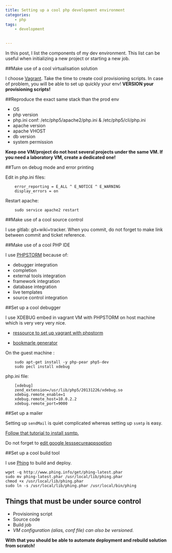 ```yaml
---
title: Setting up a cool php development environment
categories:
    - php
tags:
    - development
    

---
```

In this post, I list the components of my dev environment. This list can be useful when initializing a new project or starting a new job.

##Make use of a cool virtualisation solution

I choose [Vagrant](https://www.vagrantup.com/). Take the time to create cool provisioning scripts. In case of problem, you will be able to set up quickly your env!
**VERSION your provisioning scripts!**

##Reproduce the exact same stack than the prod env 

 - OS
 - php version
 - php.ini conf: /etc/php5/apache2/php.ini & /etc/php5/cli/php.ini
 - apache version
 - apache VHOST
 - db version
 - system permission
 
**Keep one VM/project do not host several projects under the same VM. If you need a laboratory VM, create a dedicated one!**

##Turn on debug mode and error printing

Edit in php.ini files:

        error_reporting = E_ALL ^ E_NOTICE ^ E_WARNING
        display_errors = on        
                
 Restart apache:
                
        sudo service apache2 restart
            
##Make use of a cool source control 

I use gitlab: git+wiki+tracker. When you commit, do not forget to make link between commit and ticket reference.

##Make use of a cool PHP IDE

I use [PHPSTORM](https://www.jetbrains.com/phpstorm/) because of:

 - debugger integration
 - completion
 - external tools integration
 - framework integration
 - database integration
 - live templates
 - source control integration

##Set up a cool debugger

I use XDEBUG embed in vagrant VM with PHPSTORM on host machine which is very very very nice.

 - [ressource to set up vagrant with phpstorm](https://confluence.jetbrains.com/display/PhpStorm/Working+with+Advanced+Vagrant+features+in+PhpStorm)
 
 - [bookmarle generator](https://www.jetbrains.com/phpstorm/marklets/)

On the guest machine :

        sudo apt-get install -y php-pear php5-dev
        sudo pecl install xdebug

php.ini file: 

        [xdebug]
        zend_extension=/usr/lib/php5/20131226/xdebug.so
        xdebug.remote_enable=1
        xdebug.remote_host=10.0.2.2
        xdebug.remote_port=9000


##Set up a mailer

Setting up `sendMail` is quiet complicated whereas setting up `ssmtp` is easy. 

[Follow that tutorial to install ssmtp.](http://www.tuto-linux.com/tutoriel/ssmtp-installation-et-configuration/)


Do not forget to [edit google lesssecureappsoption](https://myaccount.google.com/lesssecureapps?pli=1)


##Set up a cool build tool

I use [Phing](https://www.phing.info/) to build and deploy.
    
    wget -q http://www.phing.info/get/phing-latest.phar
    sudo mv phing-latest.phar /usr/local/lib/phing.phar
    chmod +x /usr/local/lib/phing.phar
    sudo ln -s /usr/local/lib/phing.phar /usr/local/bin/phing
    

## Things that must be under source control

- Provisioning script
- Source code
- Build job
- *VM configuration (alias, conf file) can also be versioned.*  
 
**With that you should be able to automate deployment and rebuild solution from scratch!**
